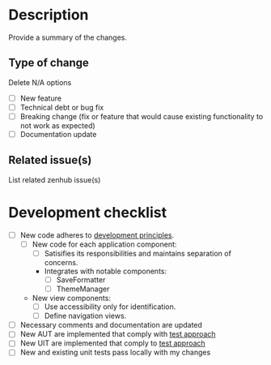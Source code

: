 # Description

Provide a summary of the changes.

## Type of change

Delete N/A options
- [ ] New feature
- [ ] Technical debt or bug fix
- [ ] Breaking change (fix or feature that would cause existing functionality to not work as expected)
- [ ] Documentation update

## Related issue(s)

List related zenhub issue(s)

# Development checklist

- [ ] New code adheres to [development principles](./doc/Development/development-principles.md).
    - [ ] New code for each application component:
        - [ ] Satisifies its responsibilities and maintains separation of concerns.
        - Integrates with notable components:
            - [ ] SaveFormatter
            - [ ] ThemeManager
    - New view components:
        - [ ] Use accessibility only for identification.
        - [ ] Define navigation views.
- [ ] Necessary comments and documentation are updated
- [ ] New AUT are implemented that comply with [test approach](./doc/Development/test-approach.md)
- [ ] New UIT are implemented that comply to [test approach](./doc/Development/test-approach.md)
- [ ] New and existing unit tests pass locally with my changes
